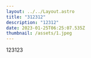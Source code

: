 ```yaml
---
layout: ../../Layout.astro
title: "312312"
description: "12312"
date: 2023-01-25T06:25:07.535Z
thumbnail: /assets/1.jpeg
---
```

1﻿23123